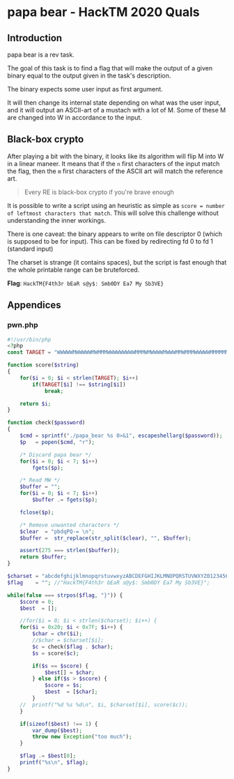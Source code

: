# papa bear - HackTM 2020 Quals
## Introduction

papa bear is a rev task.

The goal of this task is to find a flag that will make the output of a given
binary equal to the output given in the task's description.

The binary expects some user input as first argument.

It will then change its internal state depending on what was the user input, and
it will output an ASCII-art of a mustach with a lot of M. Some of these M are
changed into W in accordance to the input.

## Black-box crypto

After playing a bit with the binary, it looks like its algorithm will flip M
into W in a linear maneer. It means that if the `n` first characters of the
input match the flag, then the `m` first characters of the ASCII art will match
the reference art.

> Every RE is black-box crypto if you're brave enough

It is possible to write a script using an heuristic as simple as `score = number
of leftmost characters that match`.
This will solve this challenge without understanding the inner workings. 

There is one caveat: the binary appears to write on file descriptor 0 (which is
supposed to be for input). This can be fixed by redirecting fd 0 to fd 1
(standard input)

The charset is strange (it contains spaces), but the script is fast enough that
the whole printable range can be bruteforced.

**Flag**: `HackTM{F4th3r bEaR s@y$: Smb0DY Ea7 My Sb3VE}`

## Appendices
### pwn.php
```php
#!/usr/bin/php
<?php
const TARGET = "WWWWWMWWWWWMWMMMWWWWWWWWWMMMWMWWWWMWWWMMWMMMWWWWWMMMMMMWMMMWWWMMMMWWMWWMWWMMMMMMWWWWMMWWWMWWWWWWMMWWWWMWMWMMMWWWWMMMMMWMWMMMWMMWWWMWMMMMMMMMWMMMMWWWMMWWMWMWMMWWMWWWWMWWMMWMMWWWWWWWWMMWWWWWWWMMWWWWMMWWWWMWMMMMWWWWWMMWWMWWWWWWMWMWWWMMWWMWMWWWWMWWWWMWWMMMWMWMWWWWMMMMWWMMMMMMMMM";

function score($string)
{
	for($i = 0; $i < strlen(TARGET); $i++)
		if(TARGET[$i] !== $string[$i])
			break;

	return $i;
}

function check($password)
{
	$cmd = sprintf("./papa_bear %s 0>&1", escapeshellarg($password));
	$p   = popen($cmd, "r");

	/* Discard papa bear */
	for($i = 0; $i < 7; $i++)
		fgets($p);

	/* Read MW */
	$buffer = "";
	for($i = 0; $i < 7; $i++)
		$buffer .= fgets($p);

	fclose($p);

	/* Remove unwanted characters */
	$clear  = "pbdqPQ-= \n";
	$buffer =  str_replace(str_split($clear), "", $buffer);

	assert(275 === strlen($buffer));
	return $buffer;
}

$charset = "abcdefghijklmnopqrstuvwxyzABCDEFGHIJKLMNOPQRSTUVWXYZ0123456789{}_/+";
$flag    = ""; //"HackTM{F4th3r bEaR s@y$: Smb0DY Ea7 My Sb3VE}";

while(false === strpos($flag, "}")) {
	$score = 0;
	$best  = [];

	//for($i = 0; $i < strlen($charset); $i++) {
	for($i = 0x20; $i < 0x7F; $i++) {
		$char = chr($i);
		//$char = $charset[$i];
		$c = check($flag . $char);
		$s = score($c);

		if($s == $score) {
			$best[] = $char;
		} else if($s > $score) {
			$score = $s;
			$best  = [$char];
		}
	//	printf("%d %s %d\n", $i, $charset[$i], score($c));
	}

	if(sizeof($best) !== 1) {
		var_dump($best);
		throw new Exception("too much");
	}

	$flag .= $best[0];
	printf("%s\n", $flag);
}
```
